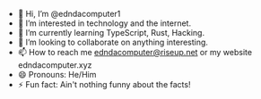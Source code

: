 - 👋 Hi, I’m @edndacomputer1
- 👀 I’m interested in technology and the internet.
- 🌱 I’m currently learning TypeScript, Rust, Hacking.
- 💞️ I’m looking to collaborate on anything interesting.
- 📫 How to reach me edndacomputer@riseup.net or my website edndacomputer.xyz
- 😄 Pronouns: He/Him
- ⚡ Fun fact: Ain't nothing funny about the facts!

<!---
edndacomputer1/edndacomputer1 is a ✨ special ✨ repository because its `README.md` (this file) appears on your GitHub profile.
You can click the Preview link to take a look at your changes.
--->
